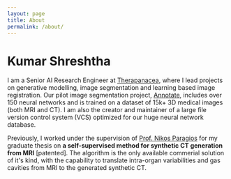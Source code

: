 ```yaml
---
layout: page
title: About
permalink: /about/
---
```


# Kumar Shreshtha

I am a Senior AI Research Engineer at [Therapanacea](https://www.therapanacea.eu/), where I lead projects on generative modelling, image segmentation and learning based image registration. Our pilot image segmentation project, [Annotate](https://www.therapanacea.eu/our-products/annotate/), includes over 150 neural networks and is trained on a dataset of 15k+ 3D medical images (both MRI and CT). I am also the creator and maintainer of a large file version control system (VCS) optimized for our huge neural network database.

Previously, I worked under the supervision of [Prof. Nikos Paragios](https://scholar.google.com/citations?user=ztx2zRKJIYwC&hl=en) for my graduate thesis on **a self-supervised method for synthetic CT generation from MRI** [patented]. The algorithm is the only available commerial solution of it's kind, with the capability to translate intra-organ variabilities and gas cavities from MRI to the generated synthetic CT.